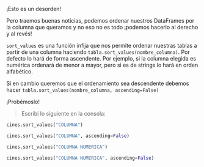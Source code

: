 ¡Esto es un desorden!

Pero traemos buenas noticias, podemos ordenar nuestros DataFrames por la columna que queramos y no eso no es todo ¡podemos hacerlo al derecho y al revés!

`sort_values` es una función infija que nos permite ordenar nuestras tablas a partir de una columna haciendo `tabla.sort_values(nombre_columna)`. Por defecto lo hará de forma ascendente. Por ejemplo, si la columna elegida es numérica ordenará de menor a mayor, pero si es de strings lo hará en orden alfabético.

Si en cambio queremos que el ordenamiento sea descendente debemos hacer `tabla.sort_values(nombre_columna, ascending=False)`

¡Probémoslo!

> Escribí lo siguiente en la consola:
>
```python
cines.sort_values("COLUMNA")
```
>
```python
cines.sort_values("COLUMNA", ascending=False)
```
>
```python
cines.sort_values("COLUMNA NUMERICA")
```
>
```python
cines.sort_values("COLUMNA NUMERICA", ascending=False)
```
